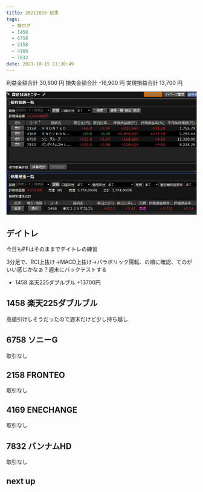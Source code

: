 ```yaml
---
title: 20211015 結果
tags:
  - 株ログ
  - 1458
  - 6758
  - 2158
  - 4169
  - 7832
date: 2021-10-15 11:30:49
---
```


利益金額合計 30,600 円
損失金額合計 -16,900 円
実現損益合計 13,700 円

![i](/kab/img/20211015000.png)

## デイトレ

今日もPFはそのままでデイトレの練習

3分足で、RCI上抜け→MACD上抜け→パラボリック陽転、の順に確認、てのがいい感じかなぁ？週末にバックテストする

- 1458 楽天225ダブルブル +13700円

## 1458 楽天225ダブルブル

高値引けしそうだったので週末だけど少し持ち越し

## 6758 ソニーG

取引なし

## 2158 FRONTEO

取引なし

## 4169 ENECHANGE

取引なし

## 7832 バンナムHD

取引なし

## next up

